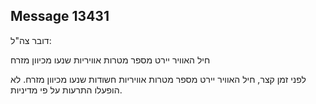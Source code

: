 ## Message 13431

דובר צה"ל:

חיל האוויר יירט מספר מטרות אוויריות שנעו מכיוון מזרח

לפני זמן קצר, חיל האוויר יירט מספר מטרות אוויריות חשודות שנעו מכיוון מזרח. לא הופעלו התרעות על פי מדיניות.


